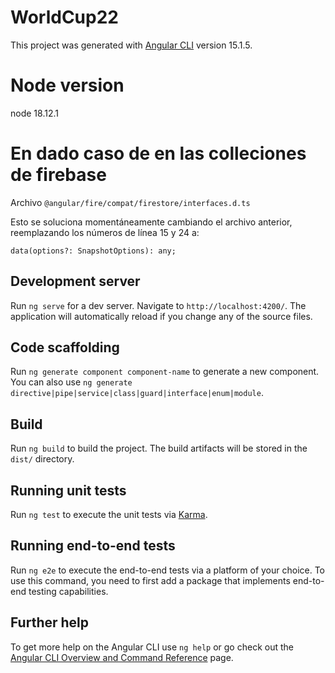 # WorldCup22

This project was generated with [Angular CLI](https://github.com/angular/angular-cli) version 15.1.5.
# Node version

node 18.12.1

# En dado caso de en las colleciones de firebase

Archivo `@angular/fire/compat/firestore/interfaces.d.ts`

Esto se soluciona momentáneamente cambiando el archivo anterior, reemplazando los números de línea 15 y 24 a:

`data(options?: SnapshotOptions): any;`

## Development server

Run `ng serve` for a dev server. Navigate to `http://localhost:4200/`. The application will automatically reload if you change any of the source files.

## Code scaffolding

Run `ng generate component component-name` to generate a new component. You can also use `ng generate directive|pipe|service|class|guard|interface|enum|module`.

## Build

Run `ng build` to build the project. The build artifacts will be stored in the `dist/` directory.

## Running unit tests

Run `ng test` to execute the unit tests via [Karma](https://karma-runner.github.io).

## Running end-to-end tests

Run `ng e2e` to execute the end-to-end tests via a platform of your choice. To use this command, you need to first add a package that implements end-to-end testing capabilities.

## Further help

To get more help on the Angular CLI use `ng help` or go check out the [Angular CLI Overview and Command Reference](https://angular.io/cli) page.
